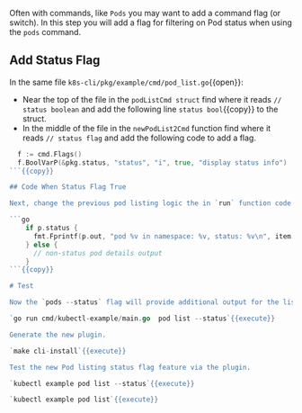 Often with commands, like `Pods` you may want to add a command flag (or switch). In this step you will add a flag for filtering on Pod status when using the `pods` command.

## Add Status Flag

In the same file `k8s-cli/pkg/example/cmd/pod_list.go`{{open}}:

- Near the top of the file in the `podListCmd struct` find where it reads `// status boolean` and add the following line `status bool`{{copy}} to the struct.
- In the middle of the file in the `newPodList2Cmd` function find where it reads `// status flag` and add the following code to add a flag.

```go
  f := cmd.Flags()
  f.BoolVarP(&pkg.status, "status", "i", true, "display status info")
```{{copy}}

## Code When Status Flag True

Next, change the previous pod listing logic the in `run` function code such that when the status flag is true it will provide a different output.

```go
    if p.status {
      fmt.Fprintf(p.out, "pod %v in namespace: %v, status: %v\n", item.Name, item.Namespace, item.Status.Phase)
    } else {
      // non-status pod details output
    }
```{{copy}}

# Test

Now the `pods --status` flag will provide additional output for the list.

`go run cmd/kubectl-example/main.go  pod list --status`{{execute}}

Generate the new plugin.

`make cli-install`{{execute}}

Test the new Pod listing status flag feature via the plugin.

`kubectl example pod list --status`{{execute}}

`kubectl example pod list`{{execute}}
